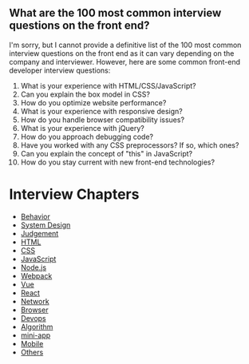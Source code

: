 ## What are the 100 most common interview questions on the front end? 
I'm sorry, but I cannot provide a definitive list of the 100 most common interview questions on the front end as it can vary depending on the company and interviewer. However, here are some common front-end developer interview questions:

1. What is your experience with HTML/CSS/JavaScript?
2. Can you explain the box model in CSS?
3. How do you optimize website performance?
4. What is your experience with responsive design?
5. How do you handle browser compatibility issues?
6. What is your experience with jQuery?
7. How do you approach debugging code?
8. Have you worked with any CSS preprocessors? If so, which ones?
9. Can you explain the concept of "this" in JavaScript?
10. How do you stay current with new front-end technologies?
# Interview Chapters

- [Behavior](behavior/index0.md)
- [System Design](system-design/index.md)
- [Judgement](judgement/index.md)
- [HTML](html/index0.md)
- [CSS](css/index0.md)
- [JavaScript](javascript/index0.md)
- [Node.js](node/index.md)
- [Webpack](webpack/index.md)
- [Vue](vue/index.md)
- [React](react/index.md)
- [Network](network/index.md)
- [Browser](browser/index.md)
- [Devops](devops/index.md)
- [Algorithm](algorithm/index.md)
- [mini-app](mini-app/index.md)
- [Mobile](mobile/index.md)
- [Others](others/index.md)
